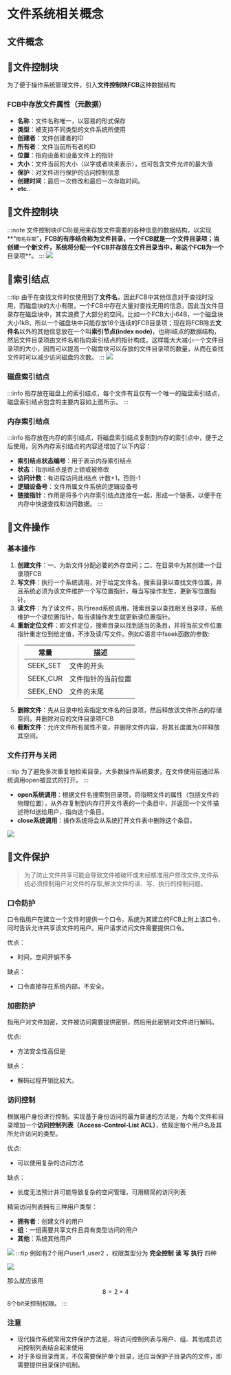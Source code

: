 # 文件系统相关概念

## 文件概念



## 🧁文件控制块

为了便于操作系统管理文件，引入**文件控制块FCB**这种数据结构

### FCB中存放文件属性（元数据）

- **名称**：文件名称唯一，以容易的形式保存
- **类型**：被支持不同类型的文件系统所使用
- **创建者**：文件创建者的ID
- **所有者**：文件当前所有者的ID
- **位置**：指向设备和设备文件上的指针
- **大小**：文件当前的大小（以字或者块来表示），也可包含文件允许的最大值
- **保护**：对文件进行保护的访问控制信息
- **创建时间**：最后一次修改和最后一次存取时间。
- **etc**..

## 🥝文件控制块

:::note
文件控制块(FCB)是用来存放文件需要的各种信息的数据结构，以实现**“`按名存取`”**，FCB的有序结合称为文件目录，一个FCB就是一个文件目录项；当创建一个新文件，系统将分配一个FCB并存放在文件目录当中，称这个FCB为一个**目录项**。
:::
![](https://skywalkerch-1303839378.cos.ap-nanjing.myqcloud.com/mypicbed202307081443733.svg)

## 🍓索引结点
:::tip
由于在查找文件时仅使用到了**文件名**，因此FCB中其他信息对于查找时没用，而磁盘块的大小有限，一个FCB中存在大量对查找无用的信息，因此当文件目录存在磁盘块中，其实浪费了大部分的空间。比如一个FCB大小64B，一个磁盘块大小1kB，所以一个磁盘块中只能存放16个连续的FCB目录项；现在将FCB除去**文件名**以外的其他信息放在一个叫**索引节点(index node)**，也称i结点的数据结构，然后文件目录项由文件名和指向索引结点的指针构成，这样能大大减小一个文件目录项的大小，因而可以提高一个磁盘块可以存放的文件目录项的数量，从而在查找文件时可以减少访问磁盘的次数。
:::
![](https://skywalkerch-1303839378.cos.ap-nanjing.myqcloud.com/mypicbed202307081459122.svg)

### 磁盘索引结点

:::info 指存放在磁盘上的索引结点，每个文件有且仅有一个唯一的磁盘索引结点，磁盘索引结点包含的主要内容如上图所示。
:::
### 内存索引结点
:::info
指存放在内存的索引结点，将磁盘索引结点复制到内存的索引点中，便于之后使用，另外内存索引结点的内容还增加了以下内容：

 - **索引结点状态编号**：用于表示内存索引结点
 - **状态**：指示i结点是否上锁或被修改
 - **访问计数**：有进程访问此i结点 计数+1，否则-1
 - **逻辑设备号**：文件所属文件系统的逻辑设备号
 - **链接指针**：作用是将多个内存索引结点连接在一起，形成一个链表，以便于在内存中快速查找和访问数据。
:::
## 🍉文件操作

### 基本操作

1. **创建文件**：一、为新文件分配必要的外存空间；二、在目录中为其创建一个目录项FCB
2. **写文件**：执行一个系统调用，对于给定文件名，搜索目录以查找文件位置，并且系统必须为该文件维护一个写位置指针，每当写操作发生，更新写位置指针。
3. **读文件**：为了读文件，执行read系统调用，搜索目录以查找相关目录项，系统维护一个读位置指针，每当读操作发生就更新读位置指针。
4. **重新定位文件**：即文件定位，搜索目录以找到适当的条目，并将当前文件位置指针重定位到给定值，不涉及读/写文件。例如C语言中fseek函数的参数:

>| 常量     | 描述               |
>| -------- | ------------------ |
>| SEEK_SET | 文件的开头         |
>| SEEK_CUR | 文件指针的当前位置 |
>| SEEK_END | 文件的末尾         |

5. **删除文件**：先从目录中检索指定文件名的目录项，然后释放该文件所占的存储空间，并删除对应的文件目录项FCB
6. **截断文件**：允许文件所有属性不变，并删除文件内容，将其长度置为0并释放其空间。

### **文件打开与关闭**

:::tip
为了避免多次重复地检索目录，大多数操作系统要求，在文件使用前通过系统调用open被显式的打开。
:::
- **open系统调用**：根据文件名搜索到目录项，将指明文件的属性（包括文件的物理位置），从外存复制到内存打开文件表的一个条目中，并返回一个文件描述符fd送给用户，指向这个条目。
- **close系统调用**：操作系统将会从系统打开文件表中删除这个条目。

![](https://skywalkerch-1303839378.cos.ap-nanjing.myqcloud.com/mypicbed202307081543281.svg)

## 🍭文件保护

> 为了防止文件共享可能会导致文件被破坏或未经核准用户修改文件,文件系统必须控制用户对文件的存取,解决文件的读、写、执行的控制问题。

### 口令防护

口令指用户在建立一个文件时提供一个口令，系统为其建立的FCB上附上该口令，同时告诉允许共享该文件的用户。用户请求访问文件需要提供口令。

优点：

- 时间，空间开销不多

缺点：

- 口令直接存在系统内部，不安全。

### 加密防护

指用户对文件加密，文件被访问需要提供密钥，然后用此密钥对文件进行解码。

优点:

- 方法安全性高但是

缺点：

- 解码过程开销比较大。

### 访问控制

根据用户身份进行控制。实现基于身份访问的最为普通的方法是，为每个文件和目录增加一个**访问控制列表（Access-Control-List ACL）**，依规定每个用户名及其所允许访问的类型。

优点:

- 可以使用复杂的访问方法

缺点：

- 长度无法预计并可能导致复杂的空间管理，可用精简的访问列表



精简访问列表拥有三种用户类型：

- **拥有者**：创建文件的用户
- **组**：一组需要共享文件且具有类型访问的用户
- **其他**：系统其他用户

![](https://skywalkerch-1303839378.cos.ap-nanjing.myqcloud.com/mypicbed202307081602645.png)
:::tip
 例如有2个用户user1 ,user2 ，权限类型分为 **完全控制** **读** **写** **执行** 四种

 ![](https://skywalkerch-1303839378.cos.ap-nanjing.myqcloud.com/mypicbed202307081604759.svg)

 那么就应该用
$$
 8=2 \times 4
$$
 8个bit来控制权限。
:::
### 注意

- 现代操作系统常用文件保护方法是，将访问控制列表与用户、组、其他成员访问控制列表结合起来使用
- 对于多级目录而言，不仅需要保护单个目录，还应当保护子目录内的文件，即需要提供目录保护机制。



